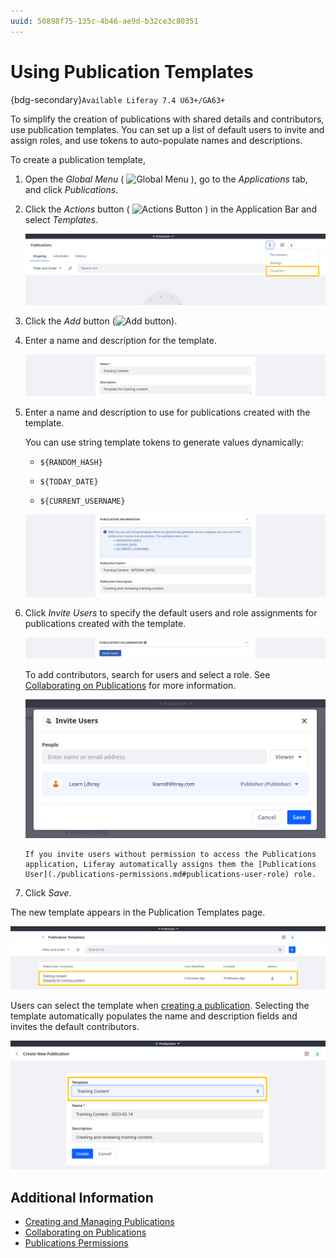 ```yaml
---
uuid: 50898f75-135c-4b46-ae9d-b32ce3c80351
---
```

# Using Publication Templates

{bdg-secondary}`Available Liferay 7.4 U63+/GA63+`

To simplify the creation of publications with shared details and contributors, use publication templates. You can set up a list of default users to invite and assign roles, and use tokens to auto-populate names and descriptions.

To create a publication template,

1. Open the *Global Menu* ( ![Global Menu](../../../images/icon-applications-menu.png) ), go to the *Applications* tab, and click *Publications*.

1. Click the *Actions* button ( ![Actions Button](../../../images/icon-actions.png) ) in the Application Bar and select *Templates*.

   ![Open the Publications application, click the Actions button in the Application Bar, and select Templates.](./using-publication-templates/images/01.png)

1. Click the *Add* button (![Add button](../../../images/icon-add.png)).

1. Enter a name and description for the template.

   ![Enter a name and description for the template.](./using-publication-templates/images/02.png)

1. Enter a name and description to use for publications created with the template.

   You can use string template tokens to generate values dynamically:

   * `${RANDOM_HASH}`

   * `${TODAY_DATE}`

   * `${CURRENT_USERNAME}`

   ![Enter a name and description to use for publications created with the template.](./using-publication-templates/images/03.png)

1. Click *Invite Users* to specify the default users and role assignments for publications created with the template.

   ![Click Invite Users to specify the default users and role assignments for publications created with the template.](./using-publication-templates/images/04.png)

   To add contributors, search for users and select a role. See [Collaborating on Publications](./collaborating-on-publications.md) for more information.

   ![Search for users and select a role.](./using-publication-templates/images/05.png)

   ```{note}
   If you invite users without permission to access the Publications application, Liferay automatically assigns them the [Publications User](./publications-permissions.md#publications-user-role) role.
   ```

1. Click *Save*.

The new template appears in the Publication Templates page.

![Templates appear in the Publication Templates page](./using-publication-templates/images/06.png)

Users can select the template when [creating a publication](./creating-and-managing-publications.md#creating-a-new-publication). Selecting the template automatically populates the name and description fields and invites the default contributors.

![Users can select the template when creating a publication.](./using-publication-templates/images/07.png)

## Additional Information

* [Creating and Managing Publications](./creating-and-managing-publications.md)
* [Collaborating on Publications](./collaborating-on-publications.md)
* [Publications Permissions](./publications-permissions.md)
